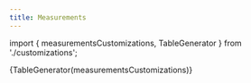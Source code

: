 ```yaml
---
title: Measurements
---
```




import { measurementsCustomizations, TableGenerator } from './customizations';

{TableGenerator(measurementsCustomizations)}

